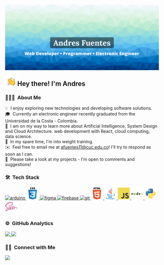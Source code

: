 ![Andres Fuentes Banner](https://github.com/afuentes11/afuentes11/blob/main/img/banner.png)

<img src="./img/Hand.gif" width='40' align="left"/><h2>Hey there! I'm Andres</h2>

### 👨🏻‍💻 &nbsp;About Me

💡 &nbsp;I enjoy exploring new technologies and developing software solutions.\
🎓 &nbsp;Currently an electronic engineer recently graduated from the Universidad de la Costa - Colombia.\
🌱 &nbsp;I am on my way to learn more about Artificial Intelligence, System Design and Cloud Architecture. web development with React, cloud computing, data science.\
💪 &nbsp;In my spare time, I'm into weight training.\
✉️ &nbsp;Feel free to email me at afuentes11@cuc.edu.co! I'll try to respond as soon as I can.\
📄 &nbsp;Please take a look at my projects - I'm open to comments and suggestions!

### 🛠 &nbsp;Tech Stack
<p align="left"> <a href="https://www.arduino.cc/" target="_blank" rel="noreferrer"> <img src="https://cdn.worldvectorlogo.com/logos/arduino-1.svg" alt="arduino" width="40" height="40"/> </a> <a href="https://www.w3schools.com/css/" target="_blank" rel="noreferrer"> <img src="https://raw.githubusercontent.com/devicons/devicon/master/icons/css3/css3-original-wordmark.svg" alt="css3" width="40" height="40"/> </a> <a href="https://www.figma.com/" target="_blank" rel="noreferrer"> <img src="https://www.vectorlogo.zone/logos/figma/figma-icon.svg" alt="figma" width="40" height="40"/> </a> <a href="https://firebase.google.com/" target="_blank" rel="noreferrer"> <img src="https://www.vectorlogo.zone/logos/firebase/firebase-icon.svg" alt="firebase" width="40" height="40"/> </a> <a href="https://git-scm.com/" target="_blank" rel="noreferrer"> <img src="https://www.vectorlogo.zone/logos/git-scm/git-scm-icon.svg" alt="git" width="40" height="40"/> </a> <a href="https://www.w3.org/html/" target="_blank" rel="noreferrer"> <img src="https://raw.githubusercontent.com/devicons/devicon/master/icons/html5/html5-original-wordmark.svg" alt="html5" width="40" height="40"/> </a> <a href="https://www.java.com" target="_blank" rel="noreferrer"> <img src="https://raw.githubusercontent.com/devicons/devicon/master/icons/java/java-original.svg" alt="java" width="40" height="40"/> </a> <a href="https://developer.mozilla.org/en-US/docs/Web/JavaScript" target="_blank" rel="noreferrer"> <img src="https://raw.githubusercontent.com/devicons/devicon/master/icons/javascript/javascript-original.svg" alt="javascript" width="40" height="40"/> </a> <a href="https://nodejs.org" target="_blank" rel="noreferrer"> <img src="https://raw.githubusercontent.com/devicons/devicon/master/icons/nodejs/nodejs-original-wordmark.svg" alt="nodejs" width="40" height="40"/> </a> <a href="https://www.python.org" target="_blank" rel="noreferrer"> <img src="https://raw.githubusercontent.com/devicons/devicon/master/icons/python/python-original.svg" alt="python" width="40" height="40"/> </a> <a href="https://sass-lang.com" target="_blank" rel="noreferrer"> <img src="https://raw.githubusercontent.com/devicons/devicon/master/icons/sass/sass-original.svg" alt="sass" width="40" height="40"/> </a> </p>


### ⚙️ &nbsp;GitHub Analytics

<p>
<a href="https://github.com/AVS1508">
  <img height="180em" src="https://github-readme-stats-eight-theta.vercel.app/api?username=afuentes11&show_icons=true&theme=algolia&include_all_commits=true&count_private=true"/>
  <img height="180em" src="https://github-readme-stats-eight-theta.vercel.app/api/top-langs/?username=afuentes11&layout=compact&langs_count=8&theme=algolia"/>
</a>
</p>

### 🤝🏻 &nbsp;Connect with Me

<p >
<a href="https://www.linkedin.com/in/andresfuentesmartinez/"><img src="https://img.shields.io/badge/-Andres%20Fuentes-0077B5?style=flat&logo=Linkedin&logoColor=white"/></a>
</p>
